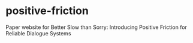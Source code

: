 # positive-friction
Paper website for Better Slow than Sorry: Introducing Positive Friction for Reliable Dialogue Systems
